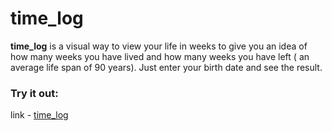 # time_log

**time_log** is a visual way to view
your life in weeks to give you an idea of how many weeks
you have lived and how many weeks you have left ( an average life span of 90 years).
Just enter your birth date and see the result.

### Try it out:

link - [time_log](https://sardor-m.github.io/time_log/)
